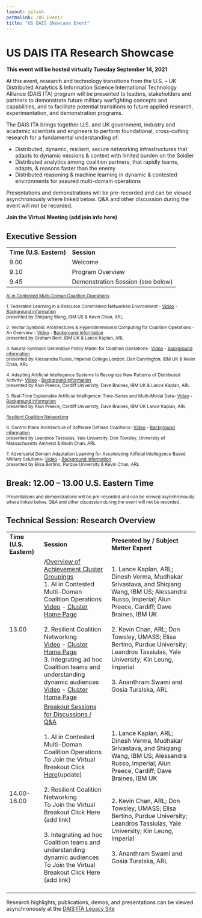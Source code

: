 ```yaml
---
layout: splash
permalink: /US_Event/
title: "US DAIS Showcase Event"
---
```


# US DAIS ITA Research Showcase
**This event will be hosted virtually Tuesday September 14, 2021**

At this event, research and technology transitions from the U.S. – UK Distributed Analytics & Information Science International Technology Alliance (DAIS ITA) program will be presented to leaders, stakeholders and partners to demonstrate future military warfighting concepts and capabilities, and to facilitate potential transitions to future applied research, experimentation, and demonstration programs.

The DAIS ITA brings together U.S. and UK government, industry and academic scientists and engineers to perform foundational, cross-cutting research for a fundamental understanding of: 
* Distributed, dynamic, resilient, secure networking infrastructures that adapts to dynamic missions & context with limited burden on the Soldier
* Distributed analytics among coalition partners, that rapidly learns, adapts, & reasons faster than the enemy
* Distributed reasoning & machine learning in dynamic & contested environments for assured multi-domain operations

Presentations and demonstrations will be pre-recorded and can be viewed asynchronously where linked below. Q&A and other discussion during the event will not be recorded.

**Join the Virtual Meeting (add join info here)**

## Executive Session

<table>
  <tbody>
    <tr>
      <td><b>Time (U.S. Eastern)</b></td>
      <td><b>Session</b></td>
    </tr>
    <tr>
      <td>9.00</td>
      <td>Welcome</td>
    </tr>
    <tr>
      <td>9.10</td>
      <td>Program Overview</td>
    </tr>
    <tr>
      <td>9.45</td>
      <td>Demonstration Session (see below)</td>     
    </tr>
  </tbody>
</table>

<sub><u>AI in Contested Multi-Doman Coalition Operations </u></sub>

<sub>1.	Federated Learning in a Resource Constrained Networked Environment - [Video](https://ibm.box.com/v/Showcase-1a08-video) - [Background information](/1a08/)<br>
    presented by Shiqiang Wang, IBM US & Kevin Chan, ARL

<sub>2.	Vector Symbolic Architectures & Hyperdimensional Computing for Coalition Operations - An Overview - [Video](https://ibm.box.com/v/Showcase-1a11-US-video) - [Background information](/1a11/)<br> 
    presented by Graham Bent, IBM UK & Lance Kaplan, ARL

<sub>3.	Neural-Symbolic Generative Policy Model for Coalition Operations- [Video](https://ibm.box.com/v/Showcase-1c02-video) - [Background information](/1c02/)<br>
    presented by Alessandra Russo, Imperial College London, Dan Cunnington, IBM UK & Kevin Chan, ARL

<sub>4.	Adapting Artificial Intellegence Systems to Recognize New Patterns of Distributed Activity- [Video](https://ibm.box.com/v/Showcase-1c16-video) - [Background information](/1c16/)<br>
    presented by Alun Preece, Cardiff Univeristy, Dave Braines, IBM UK & Lance Kaplan, ARL

<sub>5.	Real-Time Explainable Artificial Intelligence: Time-Series and Multi-Modal Data- [Video](https://ibm.box.com/v/Showcase-1d01-video) - [Background information](/1d01/)<br>
    presented by Alun Preece, Cardiff Univeristy, Dave Braines, IBM UK Lance Kaplan, ARL

  <sub><u>Resilient Coalition Networking</u>

<sub>6.	Control Plane Architecture of Software Defined Coalitions- [Video](https://ibm.box.com/v/Showcase-2a08-video) - [Background information](/2a08/)<br>
    presented by Leandros Tassiulas, Yale University, Don Towsley, University of Massachusetts Amherst & Kevin Chan, ARL

<sub>7.	Adversarial Domain Adaptation Learning for Accelerating Atificial Intellegence Based Military Solutions- [Video](https://ibm.box.com/v/Showcase-2c01-video) - [Background information](/2c01/)<br>
    presented by Elisa Bertino, Purdue University  & Kevin Chan, ARL
</sub>

## Break: 12.00 – 13.00 U.S. Eastern Time<br>

<sub>Presentations and demonstrations will be pre-recorded and can be viewed asynchronously where linked below. Q&A and other discussion during the event will not be recorded.

## Technical Session: Research Overview
<table>
  <tbody>
    <tr>
      <td><b>Time (U.S. Eastern)</b></td>
      <td><b>Session</b></td>
      <td><b>Presented by / Subject Matter Expert</b></td>
    </tr>
    <tr>
      <td>13.00</td>
      <td>/<u>Overview of Achievement Cluster Groupings</u><br>        
      1. AI in Contested Multi-Doman Coalition Operations<br>
        <a href="">
          Video</a> - 
        <a href="https://dais-legacy.org/AI_Cluster/">
          Cluster Home Page</a><br><br>
      2. Resilient Coalition Networking<br>
         <a href="">
          Video</a> - 
        <a href="https://dais-legacy.org/Resiliant_Cluster/">
          Cluster Home Page</a><br>
      3. Integrating ad hoc Coalition teams and understanding dynamic audiences<br>
         <a href="">
          Video</a> - 
        <a href="https://dais-legacy.org/Integrating_Cluster/">
          Cluster Home Page</a><br>
        </td>
      <td><br>
      1. Lance Kaplan, ARL; Dinesh Verma, Mudhakar Srivastava, and Shiqiang Wang, IBM US; Alessandra Russo, Imperial; Alun Preece, Cardiff; Dave Braines, IBM UK<br><br>
      2. Kevin Chan, ARL; Don Towsley, UMASS; Elisa Bertino, Purdue University; Leandros Tassiulas, Yale University; Kin Leung, Imperial<br><br>
      3. Ananthram Swami and Gosia Turalska, ARL<br><br></td>
    </tr>
    <tr>
      <td>14.00-16.00</td>
      <td><u>Breakout Sessions for Discussions / Q&A</u><br><br>
        1.	AI in Contested Multi-Doman Coalition Operations<br>
          To Join the Virtual Breakout Click 
        <a href="https://dod.teams.microsoft.us/l/meetup-join/19%3adod%3ameeting_a6df3d1c1ffb474b8d51215bc9c6cbc2%40thread.v2/0?context=%7b%22Tid%22%3a%22fae6d70f-954b-4811-92b6-0530d6f84c43%22%2c%22Oid%22%3a%22994aee16-b3ce-4049-b02f-c5b73a412cab%22%7d">
              Here</a>(update)<br><br>
         2. Resilient Coalition Networking</a><br>
              To Join the Virtual Breakout Click Here (add link)<br><br>
         3.	Integrating ad hoc Coalition teams and understanding dynamic audiences</a><br>
              To Join the Virtual Breakout Click Here (add link) <br><br></td> 
      <td><br>
      1. Lance Kaplan, ARL; Dinesh Verma, Mudhakar Srivastava, and Shiqiang Wang, IBM US; Alessandra Russo, Imperial; Alun Preece, Cardiff; Dave Braines, IBM UK<br><br><br>
      2. Kevin Chan, ARL; Don Towsley, UMASS; Elisa Bertino, Purdue University; Leandros Tassiulas, Yale University; Kin Leung, Imperial<br><br>
      3. Ananthram Swami and Gosia Turalska, ARL<br><br></td>
    </tr>
  </tbody>
</table>

Research highlights, publications, demos, and presentations can be viewed asynchronously at the [DAIS ITA Legacy Site](https://dais-legacy.org/)
  

